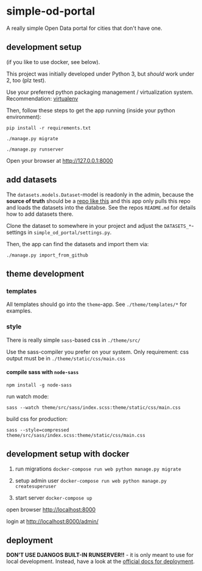 # simple-od-portal

A really simple Open Data portal for cities that don't have one.

## development setup

(if you like to use docker, see below).

This project was initially developed under Python 3, but *should* work under 2, too (plz test).

Use your preferred python packaging management / virtualization system. Recommendation: [virtualenv](https://virtualenv.pypa.io/en/stable/)

Then, follow these steps to get the app running (inside your python environment):

`pip install -r requirements.txt`

`./manage.py migrate`

`./manage.py runserver`

Open your browser at http://127.0.0.1:8000

## add datasets

The `datasets.models.Dataset`-model is readonly in the admin, because the **source of truth** should be a [repo like this](https://github.com/CodeforRuhrgebiet/offenes-datenportal) and this app only pulls this repo and loads the datasets into the databse. See the repos `README.md` for details how to add datasets there.

Clone the dataset to somewhere in your project and adjust the `DATASETS_*`-settings in `simple_od_portal/settings.py`.

Then, the app can find the datasets and import them via:

`./manage.py import_from_github`

## theme development

### templates

All templates should go into the `theme`-app. See `./theme/templates/*` for examples.

### style

There is really simple `sass`-based css in `./theme/src/`

Use the sass-compiler you prefer on your system. Only requirement: css output must be in `./theme/static/css/main.css`

#### compile sass with `node-sass`

`npm install -g node-sass`

run watch mode:

`sass --watch theme/src/sass/index.scss:theme/static/css/main.css`

build css for production:

`sass --style=compressed theme/src/sass/index.scss:theme/static/css/main.css`

## development setup with docker

1. run migrations `docker-compose run web python manage.py migrate`

2. setup admin user `docker-compose run web python manage.py createsuperuser`

3. start server `docker-compose up`

open browser [http://localhost:8000](http://localhost:8000)

login at [http://localhost:8000/admin/](http://localhost:8000/admin/)

## deployment

**DON'T USE DJANGOS BUILT-IN RUNSERVER!!** - it is only meant to use for local development. Instead, have a look at the [official docs for deployment](https://docs.djangoproject.com/en/1.10/howto/deployment/).
